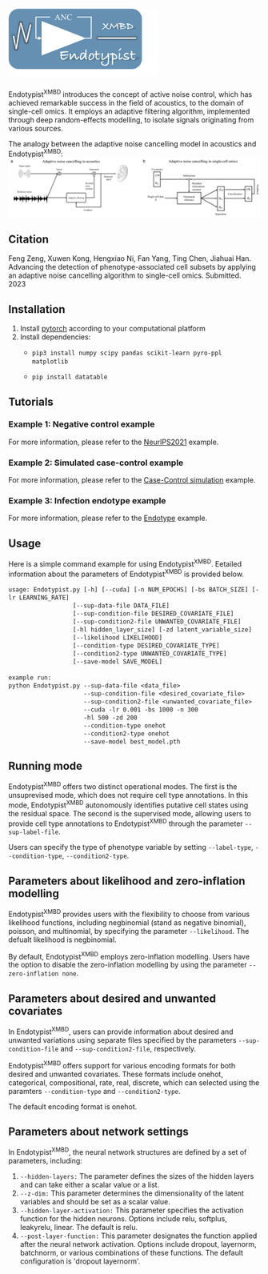 # <img src="./logo.png" alt="drawing" width="300">
 Endotypist<sup>XMBD</sup> introduces the concept of active noise control, which has achieved remarkable success in the field of acoustics, to the domain of single-cell omics. It employs an adaptive filtering algorithm, implemented through deep random-effects modelling, to isolate signals originating from various sources.

The analogy between the adaptive noise cancelling model in acoustics and Endotypist<sup>XMBD</sup>:
 ![The analogy between the adaptive noise cancelling methods of acoustics and Endotypist<sup>XMBD</sup>](./anc_cover.png)

## Citation
Feng Zeng, Xuwen Kong, Hengxiao Ni, Fan Yang, Ting Chen, Jiahuai Han. Advancing the detection of phenotype-associated cell subsets by applying an adaptive noise cancelling algorithm to single-cell omics. Submitted. 2023

## Installation
1. Install [pytorch](https://pytorch.org/get-started/locally/) according to your computational platform
2. Install dependencies:
    - `pip3 install numpy scipy pandas scikit-learn pyro-ppl matplotlib`

    - `pip install datatable`


## Tutorials

### Example 1: Negative control example
For more information, please refer to the [NeurIPS2021](./tutorial/nips2021_bmmc_donor1_shuffle_tutorial.ipynb) example.

### Example 2: Simulated case-control example
For more information, please refer to the [Case-Control simulation](./tutorial/simulated_case_control_tutorial.ipynb) example.

### Example 3: Infection endotype example
For more information, please refer to the [Endotype](./tutorial/Infection_endotype_tutorial.ipynb) example.


## Usage
Here is a simple command example for using Endotypist<sup>XMBD</sup>. Eetailed information about the parameters of Endotypist<sup>XMBD</sup> is provided below. 
```
usage: Endotypist.py [-h] [--cuda] [-n NUM_EPOCHS] [-bs BATCH_SIZE] [-lr LEARNING_RATE]
                  [--sup-data-file DATA_FILE] 
                  [--sup-condition-file DESIRED_COVARIATE_FILE]
                  [--sup-condition2-file UNWANTED_COVARIATE_FILE]
                  [-hl hidden_layer_size] [-zd latent_variable_size]
                  [--likelihood LIKELIHOOD]
                  [--condition-type DESIRED_COVARIATE_TYPE]
                  [--condition2-type UNWANTED_COVARIATE_TYPE]
                  [--save-model SAVE_MODEL]

example run: 
python Endotypist.py --sup-data-file <data_file> 
                     --sup-condition-file <desired_covariate_file>
                     --sup-condition2-file <unwanted_covariate_file> 
                     --cuda -lr 0.001 -bs 1000 -n 300
                     -hl 500 -zd 200
                     --condition-type onehot
                     --condition2-type onehot
                     --save-model best_model.pth

```


## Running mode

Endotypist<sup>XMBD</sup> offers two distinct operational modes. The first is the unsuprevised mode, which does not require cell type annotations. In this mode, Endotypist<sup>XMBD</sup> autonomously identifies putative cell states using the residual space. The second is the supervised mode, allowing users to provide cell type annotations to Endotypist<sup>XMBD</sup> through the parameter `--sup-label-file`.

Users can specify the type of phenotype variable by setting `--label-type`, `--condition-type`, `--condition2-type`.


## Parameters about likelihood and zero-inflation modelling 
Endotypist<sup>XMBD</sup> provides users with the flexibility to choose from various likelihood functions, including negbinomial (stand as negative binomial), poisson, and multinomial, by specifying  the parameter `--likelihood`. The defualt likelihood is negbinomial. 

By default, Endotypist<sup>XMBD</sup> employs zero-inflation modelling. Users have the option to disable the zero-inflation modelling by using the parameter `--zero-inflation none`.

## Parameters about desired and unwanted covariates
In Endotypist<sup>XMBD</sup>, users can provide information about desired and unwanted variations using separate files specified by the parameters `--sup-condition-file` and `--sup-condition2-file`, respectively. 

Endotypist<sup>XMBD</sup> offers support for various encoding formats for both desired and unwanted covariates. These formats include onehot, categorical, compositional, rate, real, discrete, which can selected using the paramters `--condition-type` and `--condition2-type`.

The default encoding format is onehot. 

## Parameters about network settings
In Endotypist<sup>XMBD</sup>, the neural network structures are defined by a set of parameters, including:
1. `--hidden-layers:` The parameter defines the sizes of the hidden layers and can take either a scalar value or a list.
2. `--z-dim:` This parameter determines the dimensionality of the latent variables and should be set as a scalar value.
3. `--hidden-layer-activation:` This parameter specifies the activation function for the hidden neurons. Options include relu, softplus, leakyrelu, linear. The default is relu. 
4. `--post-layer-function:` This parameter designates the function applied after the neural network activation. Options include dropout, layernorm, batchnorm, or various combinations of these functions. The default configuration is 'dropout layernorm'.

